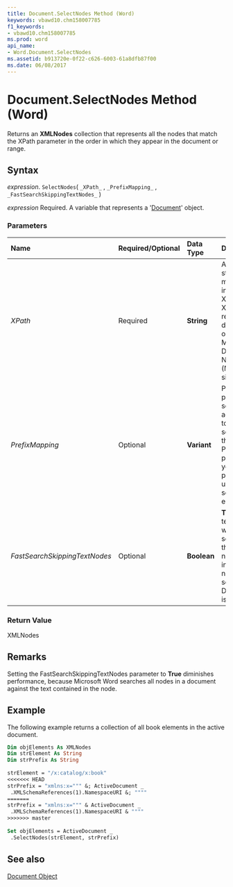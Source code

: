 ```yaml
---
title: Document.SelectNodes Method (Word)
keywords: vbawd10.chm158007785
f1_keywords:
- vbawd10.chm158007785
ms.prod: word
api_name:
- Word.Document.SelectNodes
ms.assetid: b913720e-0f22-c626-6003-61a8dfb87f00
ms.date: 06/08/2017
---
```



# Document.SelectNodes Method (Word)

Returns an  **XMLNodes** collection that represents all the nodes that match the XPath parameter in the order in which they appear in the document or range.


## Syntax

 _expression_. `SelectNodes`( `_XPath_` , `_PrefixMapping_` , `_FastSearchSkippingTextNodes_` )

 _expression_ Required. A variable that represents a '[Document](Word.Document.md)' object.


### Parameters



|**Name**|**Required/Optional**|**Data Type**|**Description**|
|:-----|:-----|:-----|:-----|
| _XPath_|Required| **String**|A valid XPath string. For more information on XPath, see the XPath reference documentation on the Microsoft Developer Network (MSDN) Web site.|
| _PrefixMapping_|Optional| **Variant**|Provides the prefix in the schema against which to perform the search. Use the PrefixMapping parameter if your XPath parameter uses names to search for elements.|
| _FastSearchSkippingTextNodes_|Optional| **Boolean**| **True** skips all text nodes while searching for the specified node. **False** includes text nodes in the search. Default value is **False** .|

### Return Value

XMLNodes


## Remarks

Setting the FastSearchSkippingTextNodes parameter to  **True** diminishes performance, because Microsoft Word searches all nodes in a document against the text contained in the node.


## Example

The following example returns a collection of all book elements in the active document.


```vb
Dim objElements As XMLNodes 
Dim strElement As String 
Dim strPrefix As String 
 
strElement = "/x:catalog/x:book" 
<<<<<<< HEAD
strPrefix = "xmlns:x=""" &; ActiveDocument _ 
 .XMLSchemaReferences(1).NamespaceURI &; """" 
=======
strPrefix = "xmlns:x=""" & ActiveDocument _ 
 .XMLSchemaReferences(1).NamespaceURI & """" 
>>>>>>> master
 
Set objElements = ActiveDocument _ 
 .SelectNodes(strElement, strPrefix)
```


## See also


[Document Object](Word.Document.md)

